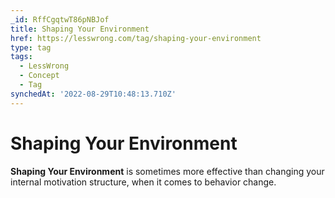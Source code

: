 ```yaml
---
_id: RffCgqtwT86pNBJof
title: Shaping Your Environment
href: https://lesswrong.com/tag/shaping-your-environment
type: tag
tags:
  - LessWrong
  - Concept
  - Tag
synchedAt: '2022-08-29T10:48:13.710Z'
---
```

# Shaping Your Environment

**Shaping Your Environment** is sometimes more effective than changing your internal motivation structure, when it comes to behavior change.